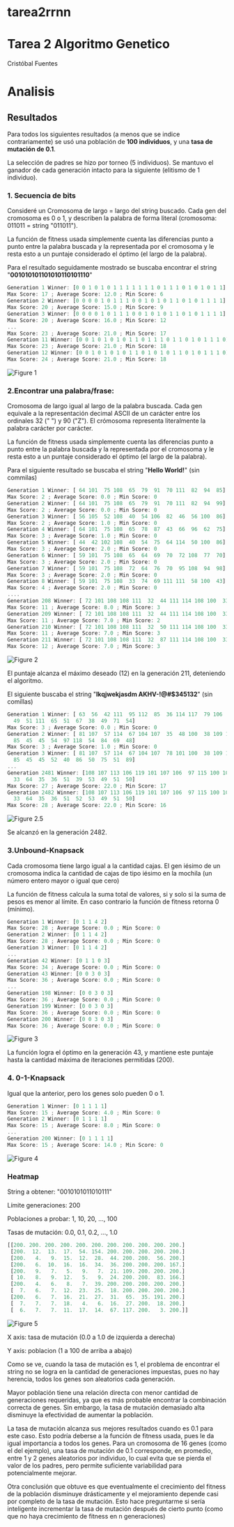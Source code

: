 # tarea2rrnn
# Tarea 2 Algoritmo Genetico

Cristóbal Fuentes

# Analisis

## Resultados

Para todos los siguientes resultados (a menos que se indice contrariamente) se usó una población de **100 individuos**, y una **tasa de mutación de 0.1**.

La selección de padres se hizo por torneo (5 individuos). Se mantuvo el ganador de cada generación intacto para la siguiente (elitismo de 1 individuo).

### 1. Secuencia de bits

Consideré un Cromosoma de largo = largo del string buscado. Cada gen del cromosoma es 0 o 1, y describen la palabra de forma literal (cromosoma: 011011 = string "011011").

La función de fitness usada simplemente cuenta las diferencias punto a punto entre la palabra buscada y la representada por el cromosoma y le resta esto a un puntaje considerado el óptimo (el largo de la palabra).

Para el resultado seguidamente mostrado se buscaba encontrar el string "**001010101101010110101110**"

```javascript
Generation 1 Winner: [0 0 1 0 1 0 1 1 1 1 1 1 1 0 1 1 1 0 1 0 1 0 1 1]
Max Score: 17 ; Average Score: 12.0 ; Min Score: 6
Generation 2 Winner: [0 0 0 0 1 0 1 1 1 0 0 1 0 1 0 1 1 0 1 0 1 1 1 1]
Max Score: 20 ; Average Score: 15.0 ; Min Score: 9
Generation 3 Winner: [0 0 0 0 1 0 1 1 1 0 0 1 0 1 0 1 1 0 1 0 1 1 1 1]
Max Score: 20 ; Average Score: 16.0 ; Min Score: 12
...
Max Score: 23 ; Average Score: 21.0 ; Min Score: 17
Generation 11 Winner: [0 0 1 0 1 0 1 0 1 1 0 1 1 1 0 1 1 0 1 0 1 1 1 0]
Max Score: 23 ; Average Score: 21.0 ; Min Score: 18
Generation 12 Winner: [0 0 1 0 1 0 1 0 1 1 0 1 0 1 0 1 1 0 1 0 1 1 1 0]
Max Score: 24 ; Average Score: 21.0 ; Min Score: 18
```

![Figure 1](https://github.com/solzhen/tarea2rrnn/blob/master/figs/Figure_1.5.png)


### 2.Encontrar una palabra/frase:

Cromosoma de largo igual al largo de la palabra buscada. Cada gen equivale a la representación decimal ASCII de un carácter entre los ordinales 32 (" ") y 90 ("Z"). El crómosoma representa literalmente la palabra carácter por carácter.

La función de fitness usada simplemente cuenta las diferencias punto a punto entre la palabra buscada y la representada por el cromosoma y le resta esto a un puntaje considerado el óptimo (el largo de la palabra).

Para el siguiente resultado se buscaba el string "**Hello World!**" (sin commilas)

```javascript
Generation 1 Winner: [ 64 101  75 108  65  79  91  70 111  82  94  85]
Max Score: 2 ; Average Score: 0.0 ; Min Score: 0
Generation 2 Winner: [ 64 101  75 108  65  79  91  70 111  82  94  99]
Max Score: 2 ; Average Score: 0.0 ; Min Score: 0
Generation 3 Winner: [ 56 105  52 108  40  54 106  82  46  56 100  86]
Max Score: 2 ; Average Score: 1.0 ; Min Score: 0
Generation 4 Winner: [ 64 101  75 108  65  78  87  43  66  96  62  75]
Max Score: 3 ; Average Score: 1.0 ; Min Score: 0
Generation 5 Winner: [ 44  42 102 108  40  54  75  64 114  50 100  86]
Max Score: 3 ; Average Score: 2.0 ; Min Score: 0
Generation 6 Winner: [ 59 101  75 108  65  64  69  70  72 108  77  70]
Max Score: 3 ; Average Score: 2.0 ; Min Score: 0
Generation 7 Winner: [ 59 101  75 108  72  64  76  70  95 108  94  98]
Max Score: 3 ; Average Score: 2.0 ; Min Score: 0
Generation 8 Winner: [ 59 101  75 108  33  74  69 111 111  58 100  43]
Max Score: 4 ; Average Score: 2.0 ; Min Score: 0
....
Generation 208 Winner: [ 72 101 108 108 111  32  44 111 114 108 100  33]
Max Score: 11 ; Average Score: 8.0 ; Min Score: 3
Generation 209 Winner: [ 72 101 108 108 111  32  44 111 114 108 100  33]
Max Score: 11 ; Average Score: 7.0 ; Min Score: 2
Generation 210 Winner: [ 72 101 108 108 111  32  50 111 114 108 100  33]
Max Score: 11 ; Average Score: 7.0 ; Min Score: 3
Generation 211 Winner: [ 72 101 108 108 111  32  87 111 114 108 100  33]
Max Score: 12 ; Average Score: 7.0 ; Min Score: 3
```

![Figure 2](https://github.com/solzhen/tarea2rrnn/blob/master/figs/Figure_2.png)

El puntaje alcanza el máximo deseado (12) en la generación 211, deteniendo el algoritmo. 


El siguiente buscaba el string "**lkqjwekjasdm AKHV-!@#$345132**" (sin comillas)


```javascript
Generation 1 Winner: [ 63  56  42 111  95 112  85  36 114 117  79 106  65  48  66 122 100  45
  49  51 111  65  51  67  38  49  71  54]
Max Score: 3 ; Average Score: 0.0 ; Min Score: 0
Generation 2 Winner: [ 81 107  57 114  67 104 107  35  48 100  38 109 104  75  70 117  53 117
  85  45  45  54  97 118  54  84  69  48]
Max Score: 3 ; Average Score: 1.0 ; Min Score: 0
Generation 3 Winner: [ 81 107  57 114  67 104 107  78 101 100  38 109 104  46  70 117  53  56
  85  45  45  52  40  86  50  75  51  89]
...
Generation 2481 Winner: [108 107 113 106 119 101 107 106  97 115 100 109  32  65  75  72  86  45
  33  64  35  36  51  39  53  49  51  50]
Max Score: 27 ; Average Score: 22.0 ; Min Score: 17
Generation 2482 Winner: [108 107 113 106 119 101 107 106  97 115 100 109  32  65  75  72  86  45
  33  64  35  36  51  52  53  49  51  50]
Max Score: 28 ; Average Score: 22.0 ; Min Score: 16
```

![Figure 2.5](https://github.com/solzhen/tarea2rrnn/blob/master/figs/Figure_2.5.png)

Se alcanzó en la generación 2482.

### 3.Unbound-Knapsack

Cada cromosoma tiene largo igual a la cantidad cajas. El gen iésimo de un cromosoma indica la cantidad de cajas de tipo iésimo en la mochila (un número entero mayor o igual que cero)

La función de fitness calcula la suma total de valores, si y solo si la suma de pesos es menor al límite. En caso contrario la función de fitness retorna 0 (mínimo).

```javascript
Generation 1 Winner: [0 1 1 4 2]
Max Score: 28 ; Average Score: 0.0 ; Min Score: 0
Generation 2 Winner: [0 1 1 4 2]
Max Score: 28 ; Average Score: 0.0 ; Min Score: 0
Generation 3 Winner: [0 1 1 4 2]
...
Generation 42 Winner: [0 1 1 0 3]
Max Score: 34 ; Average Score: 0.0 ; Min Score: 0
Generation 43 Winner: [0 0 3 0 3]
Max Score: 36 ; Average Score: 0.0 ; Min Score: 0
...
Generation 198 Winner: [0 0 3 0 3]
Max Score: 36 ; Average Score: 0.0 ; Min Score: 0
Generation 199 Winner: [0 0 3 0 3]
Max Score: 36 ; Average Score: 0.0 ; Min Score: 0
Generation 200 Winner: [0 0 3 0 3]
Max Score: 36 ; Average Score: 0.0 ; Min Score: 0
```

![Figure 3](https://github.com/solzhen/tarea2rrnn/blob/master/figs/Figure_3.png)

La función logra el óptimo en la generación 43, y mantiene este puntaje hasta la cantidad máxima de iteraciones permitidas (200). 


### 4. 0-1-Knapsack

Igual que la anterior, pero los genes solo pueden 0 o 1.

```javascript
Generation 1 Winner: [0 1 1 1 1]
Max Score: 15 ; Average Score: 4.0 ; Min Score: 0
Generation 2 Winner: [0 1 1 1 1]
Max Score: 15 ; Average Score: 8.0 ; Min Score: 0
...
Generation 200 Winner: [0 1 1 1 1]
Max Score: 15 ; Average Score: 14.0 ; Min Score: 0
```

![Figure 4](https://github.com/solzhen/tarea2rrnn/blob/master/figs/Figure_4.png)




### Heatmap

String a obtener: "0010101011010111"

Límite generaciones: 200

Poblaciones a probar: 1, 10, 20, ..., 100

Tasas de mutación: 0.0, 0.1, 0.2, ..., 1.0

```javascript
[[200. 200. 200. 200. 200. 200. 200. 200. 200. 200. 200.]
 [200.  12.  13.  17.  54. 154. 200. 200. 200. 200. 200.]
 [200.   4.   9.  15.  12.  28.  44. 200. 200.  56. 200.]
 [200.   6.  10.  16.  16.  34.  36. 200. 200. 200. 167.]
 [200.   9.   7.   5.   9.   7.  21. 109. 200. 200. 200.]
 [ 10.   8.   9.  12.   5.   9.  24. 200. 200.  83. 166.]
 [200.   4.   6.   8.   7.  39. 200. 200. 200. 200. 200.]
 [  7.   6.   7.  12.  23.  25.  18. 200. 200. 200. 200.]
 [200.   6.   7.  16.  21.  27.  31.  65.  35. 191. 200.]
 [  7.   7.   7.  18.   4.   6.  16.  27. 200.  18. 200.]
 [  6.   7.   7.  11.  17.  14.  67. 117. 200.   3. 200.]]
 ```

![Figure 5](https://github.com/solzhen/tarea2rrnn/blob/master/figs/Figure_5.png)

X axis: tasa de mutación (0.0 a 1.0 de izquierda a derecha)

Y axis: poblacion (1 a 100 de arriba a abajo)

Como se ve, cuando la tasa de mutación es 1, el problema de encontrar el string no se logra en la cantidad de generaciones impuestas, pues no hay herencia, todos los genes son aleatorios cada generación.

Mayor población tiene una relación directa con menor cantidad de generaciones requeridas, ya que es más probable encontrar la combinación correcta de genes. Sin embargo, la tasa de mutación demasiado alta disminuye la efectividad de aumentar la población.

La tasa de mutación alcanza sus mejores resultados cuando es 0.1 para este caso. Esto podría deberse a la función de fitness usada, pues le da igual importancia a todos los genes. Para un cromosoma de 16 genes (como el del ejemplo), una tasa de mutación de 0.1 corresponde, en promedio, entre 1 y 2 genes aleatorios por individuo, lo cual evita que se pierda el valor de los padres, pero permite suficiente variabilidad para potencialmente mejorar.

Otra conclusión que obtuve es que eventualmente el crecimiento del fitness de la población disminuye drásticamente y el mejoramiento depende casi por completo de la tasa de mutación. Esto hace preguntarme si sería inteligente incrementar la tasa de mutación después de cierto punto (como que no haya crecimiento de fitness en n generaciones)

